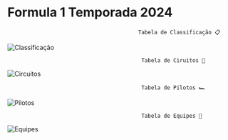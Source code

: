 # Formula 1 Temporada 2024

                                             Tabela de Classificação 📋
![Classificação](https://github.com/user-attachments/assets/94f043e3-5c7d-4658-a3cb-000a3bd39a18)

                                              Tabela de Ciruitos 🗾                                     
![Circuitos](https://github.com/user-attachments/assets/6fae6e43-ffdd-4593-93b6-2ba3981ecb16)

                                              Tabela de Pilotos 🏎
![Pilotos](https://github.com/user-attachments/assets/2008da2e-5772-417b-aaba-58ca31b9d2b1)

                                              Tabela de Equipes 📌                                             
![Equipes](https://github.com/user-attachments/assets/21959c14-1cae-4bee-b980-b691fcd56e42)
